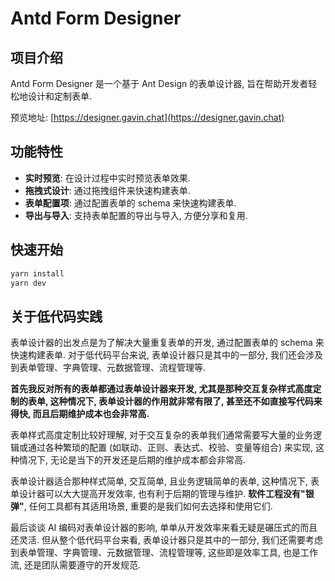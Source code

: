 # Antd Form Designer

## 项目介绍

Antd Form Designer 是一个基于 Ant Design 的表单设计器, 旨在帮助开发者轻松地设计和定制表单.

预览地址: [https://designer.gavin.chat](https://designer.gavin.chat)

## 功能特性

- **实时预览**: 在设计过程中实时预览表单效果.
- **拖拽式设计**: 通过拖拽组件来快速构建表单.
- **表单配置项**: 通过配置表单的 schema 来快速构建表单.
- **导出与导入**: 支持表单配置的导出与导入, 方便分享和复用.

## 快速开始

```bash
yarn install
yarn dev
```

## 关于低代码实践

表单设计器的出发点是为了解决大量重复表单的开发, 通过配置表单的 schema 来快速构建表单. 对于低代码平台来说, 表单设计器只是其中的一部分, 我们还会涉及到表单管理、字典管理、元数据管理、流程管理等.

**首先我反对所有的表单都通过表单设计器来开发, 尤其是那种交互复杂样式高度定制的表单, 这种情况下, 表单设计器的作用就非常有限了, 甚至还不如直接写代码来得快, 而且后期维护成本也会非常高.**

表单样式高度定制比较好理解, 对于交互复杂的表单我们通常需要写大量的业务逻辑或通过各种繁琐的配置 (如联动、正则、表达式、校验、变量等组合) 来实现, 这种情况下, 无论是当下的开发还是后期的维护成本都会非常高.

表单设计器适合那种样式简单, 交互简单, 且业务逻辑简单的表单, 这种情况下, 表单设计器可以大大提高开发效率, 也有利于后期的管理与维护. **软件工程没有"银弹"**, 任何工具都有其适用场景, 重要的是我们如何去选择和使用它们.

最后谈谈 AI 编码对表单设计器的影响, 单单从开发效率来看无疑是碾压式的而且还灵活. 但从整个低代码平台来看, 表单设计器只是其中的一部分, 我们还需要考虑到表单管理、字典管理、元数据管理、流程管理等, 这些即是效率工具, 也是工作流, 还是团队需要遵守的开发规范.
